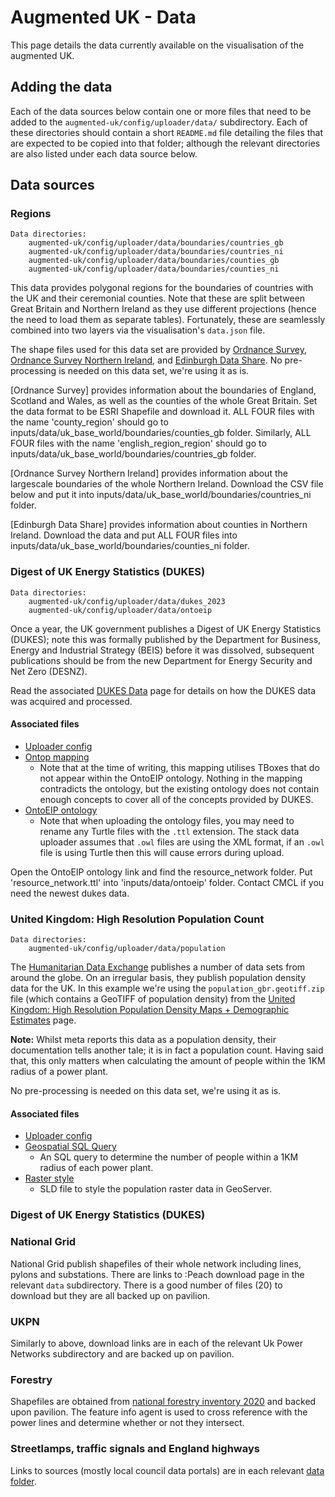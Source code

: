 # Augmented UK - Data

This page details the data currently available on the visualisation of the augmented UK.

## Adding the data

Each of the data sources below contain one or more files that need to be added to the `augmented-uk/config/uploader/data/` subdirectory. Each of these directories should contain a short `README.md` file detailing the files that are expected to be copied into that folder; although the relevant directories are also listed under each data source below.

## Data sources

### Regions

```
Data directories:
    augmented-uk/config/uploader/data/boundaries/countries_gb
    augmented-uk/config/uploader/data/boundaries/countries_ni
    augmented-uk/config/uploader/data/boundaries/counties_gb
    augmented-uk/config/uploader/data/boundaries/counties_ni
```

This data provides polygonal regions for the boundaries of countries with the UK and their ceremonial counties. Note that these are split between Great Britain and Northern Ireland as they use different projections (hence the need to load them as separate tables). Fortunately, these are seamlessly combined into two layers via the visualisation's `data.json` file.

The shape files used for this data set are provided by [Ordnance Survey](https://www.ordnancesurvey.co.uk/products/boundary-line), [Ordnance Survey Northern Ireland](https://www.data.gov.uk/dataset/d3ca9d44-a7eb-4380-86cb-0cc28e1f1b27/osni-open-data-largescale-boundaries-ni-outline), and [Edinburgh Data Share](https://datashare.ed.ac.uk/handle/10283/2595?show=full). No pre-processing is needed on this data set, we're using it as is.

[Ordnance Survey] provides information about the boundaries of England, Scotland and Wales, as well as the counties of the whole Great Britain. Set the data format to be ESRI Shapefile and download it. ALL FOUR files with the name 'county_region' should go to inputs/data/uk_base_world/boundaries/counties_gb folder. Similarly, ALL FOUR files with the name 'english_region_region' should go to inputs/data/uk_base_world/boundaries/countries_gb folder.

[Ordnance Survey Northern Ireland] provides information about the largescale boundaries of the whole Northern Ireland. Download the CSV file below and put it into inputs/data/uk_base_world/boundaries/countries_ni folder.

[Edinburgh Data Share] provides information about counties in Northern Ireland. Download the data and put ALL FOUR files into inputs/data/uk_base_world/boundaries/counties_ni folder.

### Digest of UK Energy Statistics (DUKES)

```
Data directories:
    augmented-uk/config/uploader/data/dukes_2023
    augmented-uk/config/uploader/data/ontoeip
```

Once a year, the UK government publishes a Digest of UK Energy Statistics (DUKES); note this was formally published by the Department for Business, Energy and Industrial Strategy (BEIS) before it was dissolved, subsequent publications should be from the new Department for Energy Security and Net Zero (DESNZ).

Read the associated [DUKES Data](./docs/data-dukes.md) page for details on how the DUKES data was acquired and processed.

#### Associated files

- [Uploader config](./augmented-uk/config/uploader/config/dukes_2023.json)
- [Ontop mapping](./augmented-uk/config/uploader/data/dukes_2023/dukes_2023.obda)
  - Note that at the time of writing, this mapping utilises TBoxes that do not appear within the OntoEIP ontology. Nothing in the mapping contradicts the ontology, but the existing ontology does not contain enough concepts to cover all of the concepts provided by DUKES.
- [OntoEIP ontology](https://github.com/cambridge-cares/TheWorldAvatar/tree/main/JPS_Ontology/ontology/ontoeip)
  - Note that when uploading the ontology files, you may need to rename any Turtle files with the `.ttl` extension. The stack data uploader assumes that `.owl` files are using the XML format, if an `.owl` file is using Turtle then this will cause errors during upload.

Open the OntoEIP ontology link and find the resource_network folder. Put 'resource_network.ttl' into 'inputs/data/ontoeip' folder. Contact CMCL if you need the newest dukes data.

### United Kingdom: High Resolution Population Count

```
Data directories:
    augmented-uk/config/uploader/data/population
```

The [Humanitarian Data Exchange](https://data.humdata.org/) publishes a number of data sets from around the globe. On an irregular basis, they publish population density data for the UK. In this example we're using the `population_gbr.geotiff.zip` file (which contains a GeoTIFF of population density) from the [United Kingdom: High Resolution Population Density Maps + Demographic Estimates](https://data.humdata.org/dataset/united-kingdom-high-resolution-population-density-maps-demographic-estimates) page.

**Note:** Whilst meta reports this data as a population density, their documentation tells another tale; it is in fact a population count. Having said that, this only matters when calculating the amount of people within the 1KM radius of a power plant.

No pre-processing is needed on this data set, we're using it as is.

#### Associated files

- [Uploader config](./augmented-uk/config/uploader/config/population.json)
- [Geospatial SQL Query](./augmented-uk/config/uploader/config/sql/dukes_2023_pop.sql)
  - An SQL query to determine the number of people within a 1KM radius of each power plant.
- [Raster style](./augmented-uk/config/uploader/config/sld/uk-population-style.sld)
  - SLD file to style the population raster data in GeoServer.

### Digest of UK Energy Statistics (DUKES)

### National Grid

National Grid publish shapefiles of their whole network including lines, pylons and substations. There are links to :Peach download page in the relevant `data` subdirectory. There is a good number of files (20) to download but they are all backed up on pavilion.

### UKPN

Similarly to above, download links are in each of the relevant Uk Power Networks subdirectory and are backed up on pavilion.

### Forestry

Shapefiles are obtained from [national forestry inventory 2020](https://data-forestry.opendata.arcgis.com/datasets/eb05bd0be3b449459b9ad0692a8fc203_0/explore?location=55.089693%2C-2.724655%2C6.98) and backed upon pavilion. The feature info agent is used to cross reference with the power lines and determine whether or not they intersect.

### Streetlamps, traffic signals and England highways

Links to sources (mostly local council data portals) are in each relevant [data folder](inputs/config/uploader/data).

